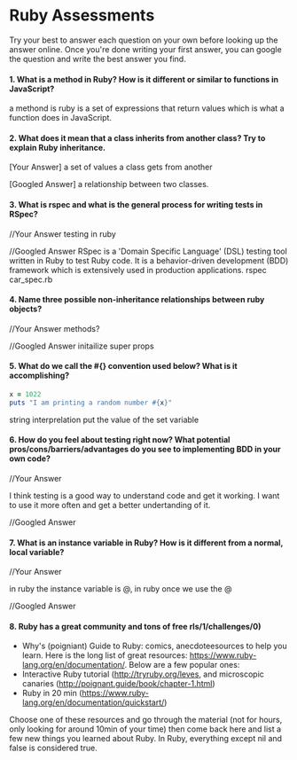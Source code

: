 # Ruby Assessments

Try your best to answer each question on your own before looking up the answer online. Once you're done writing your first answer, you can google the question and write the best answer you find.


#### 1. What is a method in Ruby? How is it different or similar to functions in JavaScript?
a methond is ruby is a set of expressions that return values which is what a function does in JavaScript. 

#### 2. What does it mean that a class inherits from another class? Try to explain Ruby inheritance. 


[Your Answer]
a set of values a class gets from another 


[Googled Answer]
a relationship between two classes. 

#### 3. What is rspec and what is the general process for writing tests in RSpec?

//Your Answer
testing in ruby 

//Googled Answer
RSpec is a 'Domain Specific Language' (DSL) testing tool written in Ruby to test Ruby code. It is a behavior-driven development (BDD) framework which is extensively used in production applications.
rspec car_spec.rb

#### 4. Name three possible non-inheritance relationships between ruby objects? 

//Your Answer
methods? 

//Googled Answer
initailize 
super 
props


#### 5. What do we call the #{} convention used below? What is it accomplishing?

```ruby
x = 1022
puts "I am printing a random number #{x}"
```
string interprelation put the value of the set variable 
#### 6. How do you feel about testing right now? What potential pros/cons/barriers/advantages do you see to implementing BDD in your own code?

//Your Answer

I think testing is a good way to understand code and get it working. I want to use it more often and get a better undertanding of it. 

//Googled Answer


#### 7. What is an instance variable in Ruby? How is it different from a normal, local variable?

//Your Answer

in ruby the instance variable is @, in ruby once we use the @ 

//Googled Answer

#### 8. Ruby has a great community and tons of free rls/1/challenges/0)
- Why's (poigniant) Guide to Ruby: comics, anecdoteesources to help you learn. Here is the long list of great resources: https://www.ruby-lang.org/en/documentation/. Below are a few popular ones:
- Interactive Ruby tutorial (http://tryruby.org/leves, and microscopic canaries (http://poignant.guide/book/chapter-1.html)
- Ruby in 20 min (https://www.ruby-lang.org/en/documentation/quickstart/)


Choose one of these resources and go through the material (not for hours, only looking for around 10min of your time) then come back here and list a few new things you learned about Ruby.
In Ruby, everything except nil and false is considered true.